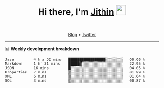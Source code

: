 <h1 align="center">Hi there, I'm <a href="https://jithset.github.io/" target="_blank">Jithin</a> <img
src="https://github.com/blackcater/blackcater/raw/main/images/Hi.gif" height="32" /></h1>

<br />

<p align="center">
  <a href="https://jithset.github.io">Blog</a> •
  <a href="https://twitter.com/jithset">Twitter</a>
</p>

---

📊 **Weekly development breakdown**

<!--START_SECTION:waka-->

```text
Java         4 hrs 32 mins   █████████████████░░░░░░░░   68.08 %
Markdown     1 hr 31 mins    █████▓░░░░░░░░░░░░░░░░░░░   22.95 %
JSON         16 mins         █░░░░░░░░░░░░░░░░░░░░░░░░   04.05 %
Properties   7 mins          ▒░░░░░░░░░░░░░░░░░░░░░░░░   01.89 %
XML          6 mins          ▒░░░░░░░░░░░░░░░░░░░░░░░░   01.64 %
SQL          3 mins          ▒░░░░░░░░░░░░░░░░░░░░░░░░   00.87 %
```

<!--END_SECTION:waka-->

